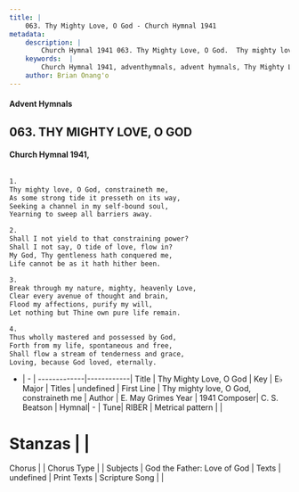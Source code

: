 ```yaml
---
title: |
    063. Thy Mighty Love, O God - Church Hymnal 1941
metadata:
    description: |
        Church Hymnal 1941 063. Thy Mighty Love, O God.  Thy mighty love, O God, constraineth me,  As some strong tide it presseth on its way,  Seeking a channel in my self-bound soul,  Yearning to sweep all barriers away.  
    keywords:  |
        Church Hymnal 1941, adventhymnals, advent hymnals, Thy Mighty Love, O God, Thy mighty love, O God, constraineth me. 
    author: Brian Onang'o
---
```


#### Advent Hymnals
## 063. THY MIGHTY LOVE, O GOD
####  Church Hymnal 1941,

```txt

1.
Thy mighty love, O God, constraineth me, 
As some strong tide it presseth on its way, 
Seeking a channel in my self-bound soul, 
Yearning to sweep all barriers away. 

2.
Shall I not yield to that constraining power? 
Shall I not say, O tide of love, flow in? 
My God, Thy gentleness hath conquered me, 
Life cannot be as it hath hither been. 

3.
Break through my nature, mighty, heavenly Love, 
Clear every avenue of thought and brain, 
Flood my affections, purify my will, 
Let nothing but Thine own pure life remain. 

4.
Thus wholly mastered and possessed by God, 
Forth from my life, spontaneous and free, 
Shall flow a stream of tenderness and grace, 
Loving, because God loved, eternally.


```

- |   -  |
-------------|------------|
Title | Thy Mighty Love, O God |
Key | E♭ Major |
Titles | undefined |
First Line | Thy mighty love, O God, constraineth me |
Author | E. May Grimes
Year | 1941
Composer| C. S. Beatson |
Hymnal|  - |
Tune| RIBER |
Metrical pattern | |
# Stanzas |  |
Chorus |  |
Chorus Type |  |
Subjects | God the Father: Love of God |
Texts | undefined |
Print Texts | 
Scripture Song |  |
    
